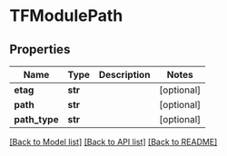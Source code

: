 # TFModulePath

## Properties
Name | Type | Description | Notes
------------ | ------------- | ------------- | -------------
**etag** | **str** |  | [optional] 
**path** | **str** |  | [optional] 
**path_type** | **str** |  | [optional] 

[[Back to Model list]](../README.md#documentation-for-models) [[Back to API list]](../README.md#documentation-for-api-endpoints) [[Back to README]](../README.md)

